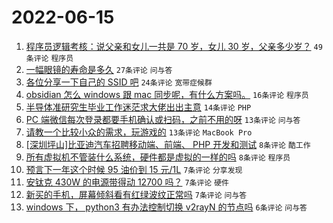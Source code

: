 # 2022-06-15

1. [程序员逻辑考核：说父亲和女儿一共是 70 岁，女儿 30 岁，父亲多少岁？](https://www.v2ex.com/t/859681) `49条评论` `程序员`
1. [一幅眼镜的寿命是多久](https://www.v2ex.com/t/859701) `27条评论` `问与答`
1. [各位分享一下自己的 SSID 吧](https://www.v2ex.com/t/859713) `24条评论` `宽带症候群`
1. [obsidian 怎么 windows 跟 mac 同步呢，有什么方案吗。](https://www.v2ex.com/t/859700) `16条评论` `程序员`
1. [半导体准研究生毕业工作迷茫求大佬出出主意](https://www.v2ex.com/t/859712) `14条评论` `PHP`
1. [PC 端微信每次登录都要手机确认或扫码，之前不用的呀](https://www.v2ex.com/t/859692) `13条评论` `问与答`
1. [请教一个比较小众的需求，玩游戏的](https://www.v2ex.com/t/859688) `13条评论` `MacBook Pro`
1. [[深圳坪山]比亚迪汽车招聘移动端、前端、 PHP 开发和测试](https://www.v2ex.com/t/859684) `8条评论` `酷工作`
1. [所有虚拟机不管装什么系统，硬件都是虚拟的一样的吗](https://www.v2ex.com/t/859679) `8条评论` `程序员`
1. [预言下一年这个时候 95 油价到 15 元/1L](https://www.v2ex.com/t/859694) `7条评论` `分享发现`
1. [安钛克 430W 的电源带得动 12700 吗？](https://www.v2ex.com/t/859672) `7条评论` `硬件`
1. [新买的手机，屏幕倾斜看有红绿波纹正常吗](https://www.v2ex.com/t/859671) `7条评论` `问与答`
1. [windows 下， python3 有办法控制切换 v2rayN 的节点吗](https://www.v2ex.com/t/859685) `6条评论` `问与答`
